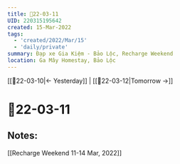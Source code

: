 ```yaml
---
title: 📝22-03-11
UID: 220315195642
created: 15-Mar-2022
tags:
  - 'created/2022/Mar/15'
  - 'daily/private'
summary: Đạp xe Gia Kiệm - Bảo Lộc, Recharge Weekend
location: Ga Mây Homestay, Bảo Lộc
---
```

[[📝22-03-10|<- Yesterday]] | [[📝22-03-12|Tomorrow ->]]
# 📝22-03-11

## Notes:
[[Recharge Weekend 11-14 Mar, 2022]]



